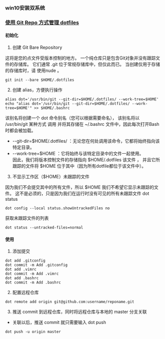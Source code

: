 ### win10安装双系统

### [使用 Git Repo 方式管理 dotfiles](http://dotfiles.github.io/)
#### 初始化
1. 创建 Git Bare Repository 

这将是您的点文件受版本控制的地方。 一个纯仓库只是包含Git对象并没有跟踪文件的存储库。 它们通常 .git 位于常规存储库中，但仅此而已。 当创建仅用于存储的存储库时，请 使用nude 。
```
git init --bare $HOME/.dotfiles
```

2. 创建 alias，方便执行操作

```
alias dot='/usr/bin/git --git-dir=$HOME/.dotfiles/ --work-tree=$HOME' 
echo "alias dot='/usr/bin/git --git-dir=$HOME/.dotfiles/ --work-tree=$HOME'" >> $HOME/.bashrc
```  
该别名将创建一个 dot 命令别名（您可以根据需要命名）， 该别名将以 /usr/bin/git 某种方式 调用 并将其存储在 ~/.bashrc 文件中，因此每次打开Bash时都会被加载。  
- --git-dir=$HOME/.dotfiles/ ：无论您在何处调用该命令，它都将始终指向该特定目录。
- --work-tree=$HOME ：它将始终与该特定目录中的文件一起使用。  
因此，我们将版本控制文件的存储指向 $HOME/.dotfiles 该文件 ， 并且它所跟踪的文件将 $HOME 位于其中（因为所有dotfile都位于该文件中）。  

3. 不显示工作区（$HOME）未跟踪的文件 

因为我们不会提交其中的所有文件，所以 $HOME 我们不希望它显示未跟踪的文件。 这不是必须的，只是因为我们在运行时没有可见的所有未跟踪文件 dot status  
```
dot config --local status.showUntrackedFiles no
```
获取未跟踪文件的列表  
```
dot status --untracked-files=normal
```
#### 使用
1. 添加提交
```
dot add .gitconfig
dot commit -m Add .gitconfig
dot add .vimrc
dot commit -m Add .vimrc
dot add .bashrc
dot commit -m Add .bashrc
```
2. 配置远程仓库  
```
dot remote add origin git@github.com:username/reponame.git
```
3. 推送 commit 到远程仓库，同时将远程仓库与本地的 master 分支关联
- 关联以后，推送 commit 就只需要输入 dot push
```
dot push -u origin master
```
